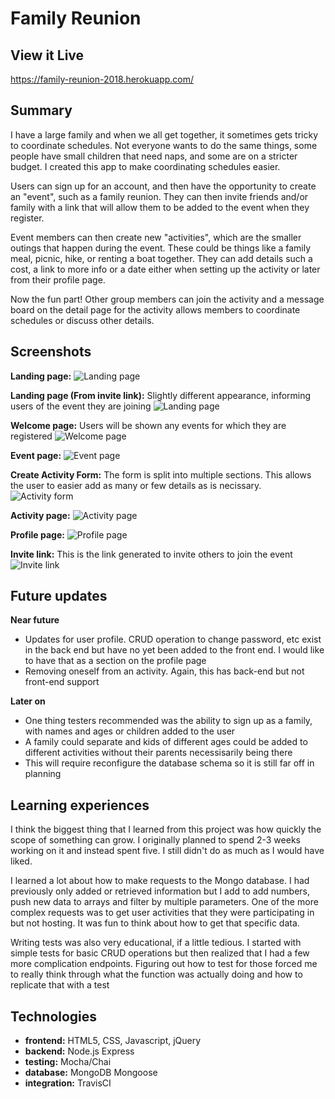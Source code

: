 # Family Reunion

## View it Live
https://family-reunion-2018.herokuapp.com/

## Summary
I have a large family and when we all get together, it sometimes gets tricky to coordinate schedules. Not everyone wants to do the same things, some people have small children that need naps, and some are on a stricter budget. I created this app to make coordinating schedules easier.

Users can sign up for an account, and then have the opportunity to create an "event", such as a family reunion. They can then invite friends and/or family with a link that will allow them to be added to the event when they register. 

Event members can then create new "activities", which are the smaller outings that happen during the event. These could be things like a family meal, picnic, hike, or renting a boat together. They can add details such a cost, a link to more info or a date either when setting up the activity or later from their profile page. 

Now the fun part! Other group members can join the activity and a message board on the detail page for the activity allows members to coordinate schedules or discuss other details.

## Screenshots

**Landing page:**
![Landing page](/public/images/screenshots/landing-page.PNG)

**Landing page (From invite link):**
Slightly different appearance, informing users of the event they are joining
![Landing page](public/images/screenshots/invite-landing-page.PNG)

**Welcome page:**
Users will be shown any events for which they are registered
![Welcome page](public/images/screenshots/welcome-page.PNG)

**Event page:**
![Event page](public/images/screenshots/event-page.PNG)

**Create Activity Form:**
The form is split into multiple sections. This allows the user to easier add as many or few details as is necissary.
![Activity form](public/images/screenshots/new-activity.PNG)

**Activity page:**
![Activity page](public/images/screenshots/activity-page.PNG)

**Profile page:**
![Profile page](public/images/screenshots/profile-page.PNG)

**Invite link:**
This is the link generated to invite others to join the event
![Invite link](public/images/screenshots/invite-link.PNG)

## Future updates
**Near future**
* Updates for user profile. CRUD operation to change password, etc exist in the back end but have no yet been added to the front end. I would like to have that as a section on the profile page
* Removing oneself from an activity. Again, this has back-end but not front-end support

**Later on**
* One thing testers recommended was the ability to sign up as a family, with names and ages or children added to the user
* A family could separate and kids of different ages could be added to different activities without their parents necessisarily being there
* This will require reconfigure the database schema so it is still far off in planning

## Learning experiences
I think the biggest thing that I learned from this project was how quickly the scope of something can grow. I originally planned to spend 2-3 weeks working on it and instead spent five. I still didn't do as much as I would have liked.

I learned a lot about how to make requests to the Mongo database. I had previously only added or retrieved information but I add to add numbers, push new data to arrays and filter by multiple parameters. One of the more complex requests was to get user activities that they were participating in but not hosting. It was fun to think about how to get that specific data.

Writing tests was also very educational, if a little tedious. I started with simple tests for basic CRUD operations but then realized that I had a few more complication endpoints. Figuring out how to test for those forced me to really think through what the function was actually doing and how to replicate that with a test

## Technologies
* **frontend:** HTML5, CSS, Javascript, jQuery
* **backend:** Node.js Express
* **testing:** Mocha/Chai
* **database:** MongoDB Mongoose
* **integration:** TravisCI